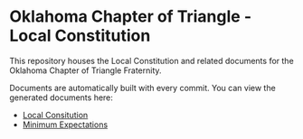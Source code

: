# Oklahoma Chapter of Triangle - Local Constitution

This repository houses the Local Constitution and related documents for the Oklahoma Chapter of Triangle Fraternity.

Documents are automatically built with every commit. You can view the generated documents here:

 - [Local Consitution](https://outriangle.github.io/Local-Constitution/LocalConstitutionAndBylaws.pdf)
 - [Minimum Expectations](https://outriangle.github.io/Local-Constitution/MinimumExpectations.pdf)
